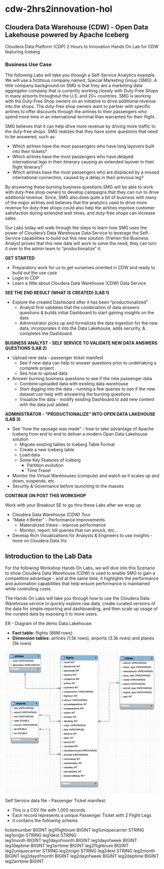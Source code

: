 # cdw-2hrs2innovation-hol

## Cloudera Data Warehouse (CDW) - Open Data Lakehouse powered by Apache Iceberg

Cloudera Data Platform (CDP) 2 Hours to Innovation Hands On Lab for CDW featuring Iceberg

### Business Use Case

The following Labs will take you through a Self-Service Analytics example.  We will use a fictitious company named, Special Marketing Group (SMG).  A little company background on SMG is that they are a marketing data aggregator company that is currently working closely with Duty-Free Shops in many airports throughout the U.S. and 20+ countries.  SMG is working with the Duty-Free Shop owners on an initiative to drive additional revenue into the shops.  The duty-free shop owners want to partner with specific airlines to offer discounts through the airlines to their passengers who spend more time in an international terminal than warranted for their flight.

SMG believes that it can help drive more revenue by driving more traffic to the duty-free shops.  SMG realizes that they have some questions that need to be answered, such as:
   * Which airlines have the most passengers who have long layovers built into their tickets?
   * Which airlines have the most passengers who have delayed international legs in their itinerary causing an extended layover in their flight itinerary?
   * Which airlines have the most passengers who are displaced by a missed international connection, caused by a delay in their previous leg?

By answering these burning business questions SMG will be able to work with duty-free shop owners to develop campaigns that they can run to drive additional revenue.  Since, SMG also does quite a bit of business with many of the major airlines and believes that the analytics used to drive more revenue for duty-free shops could also help the airlines improve customer satisfaction during extended wait times, and duty-free shops can increase sales.

Our Labs today will walk through the steps to learn how SMG uses the power of Cloudera’s Data Warehouse Data Service to leverage the Self-Service capabilities to build out this new solution.  If/when the Business Analyst proves that this new data will work to solve the need, they can turn it over to the admin team to “productionalize” it.

**GET STARTED**
   * Preparatory work for us to get ourselves oriented in CDW and ready to build out the use case
   * Login to CDP
   * Learn a little about Cloudera Data Warehouse (CDW) Data Service

**SEE THE END RESULT (WHAT IS CREATED) (LAB 1)**
   * Explore the created Dashboard after it has been “productionalized”
      * Analyst first validates that the combination of data answers questions & builds initial Dashboard to start gaining insights on the data
      * Administrator picks up and formalizes the data ingestion for the new data, incorporates it into the Data Lakehouse, adds security, & completes the Dashboard

**BUSINESS ANALYST - SELF SERVICE TO VALIDATE NEW DATA ANSWERS QUESTIONS (LAB 2)**
   * Upload new data - passenger ticket manifest
      * See if new data can help to answer questions prior to undertaking a complete project
      * See how to upload data
   * Answer burning business questions to see if the new passenger data
      * Combine uploaded data with existing data warehouse
      * Start digging into the data - running a few queries to see if the new dataset can help with answering the burning questions
      * Visualize the data - modify existing Dashboard to add new content with the data just added

**ADMINISTRATOR - “PRODUCTIONALIZE” INTO OPEN DATA LAKEHOUSE (LAB 3)**
   * See “how the sausage was made” - how to take advantage of Apache Iceberg from end to end to deliver a modern Open Data Lakehouse solution
      * Migrate existing tables to Iceberg Table Format
      * Create a new Iceberg table
      * Load data
      * Some Key Features of Iceberg
         * Partition evolution
         * Time Travel
   * Monitor the Virtual Warehouses (compute) and watch as it scales up and down, suspends, etc.
   * Security & Governance before launching to the masses

**CONTINUE ON POST THIS WORKSHOP**

   Work with your Breakout SE to go thru these Labs after we wrap up

   * Cloudera Data Warehouse (CDW) Tour
   * “Make it Better” - Performance Improvements
      * Materialized Views - improve performance
      * Monitor, report, kill queries that run amuck, etc…
   * Develop Rich Visualizations for Analysts & Engineers to use insights - more on Cloudera Data Viz

## Introduction to the Lab Data

For the following Workshop Hands On Labs, we will dive into this Scenario to show Cloudera Data Warehouse (CDW) is used to enable SMG to gain a competitive advantage - and at the same time, it highlights the performance and automation capabilities that help ensure performance is maintained while controlling costs.

The Hands On Labs will take you through how to use the Cloudera Data Warehouse service to quickly explore raw data, create curated versions of the data for simple reporting and dashboarding, and then scale up usage of the curated data by exposing it to more users.

ER - Diagram of the demo Data Lakehouse: 

- **Fact table:** flights (86M rows) 
- **Dimension tables:** airlines (1.5k rows), airports (3.3k rows) and planes (5k rows)

![Airlines ERD](images/airlines_erd.png)

Self Service data file - Passenger Ticket manifest: 

- This is a CSV file with 1,000 records
- Each record represents a unique Passenger Ticket with 2 Flight Legs
- It contains the following schema

ticketnumber BIGINT
leg1flightnum BIGINT
leg1uniquecarrier STRING
leg1origin STRING
leg1dest STRING\
leg1month BIGINT
leg1dayofmonth BIGINT
leg1dayofweek BIGINT
leg1deptime BIGINT
leg1arrtime BIGINT
leg2flightnum BIGINT
leg2uniquecarrier STRING
leg2origin STRING
leg2dest STRING
leg2month BIGINT
leg2dayofmonth BIGINT
leg2dayofweek BIGINT
leg2deptime BIGINT
leg2arrtime BIGINT

